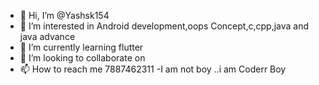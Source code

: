 - 👋 Hi, I’m @Yashsk154
- 👀 I’m interested in Android development,oops Concept,c,cpp,java and java advance
- 🌱 I’m currently learning flutter
- 💞️ I’m looking to collaborate on 
- 📫 How to reach me 7887462311
-I am not boy ..i am Coderr Boy
<!---
Yashsk154/Yashsk154 is a ✨ special ✨ repository because its `README.md` (this file) appears on your GitHub profile.
You can click the Preview link to take a look at your changes.
--->
